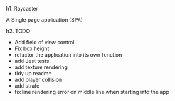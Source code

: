 h1. Raycaster

A Single page application (SPA)

h2. TODO

* Add field of view control
* Fix box height
* refactor the application into its own function
* add Jest tests
* add texture rendering
* tidy up readme
* add player collision
* add strafe
* fix line rendering error on middle line when starting into the app